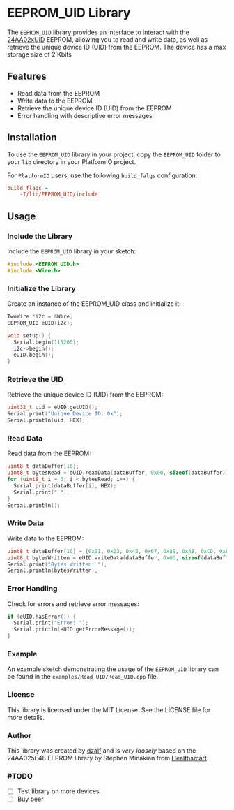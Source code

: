 
# EEPROM_UID Library

The `EEPROM_UID` library provides an interface to interact with the [24AA02xUID](https://ww1.microchip.com/downloads/aemDocuments/documents/OTH/ProductDocuments/DataSheets/20005202A.pdf) EEPROM, allowing you to read and write data, as well as retrieve the unique device ID (UID) from the EEPROM. The device has a max storage size of 2 Kbits

## Features

- Read data from the EEPROM
- Write data to the EEPROM
- Retrieve the unique device ID (UID) from the EEPROM
- Error handling with descriptive error messages

## Installation

To use the `EEPROM_UID` library in your project, copy the `EEPROM_UID` folder to your `lib` directory in your PlatformIO project.

For `PlatformIO` users, use the following `build_falgs` configuration:

```ini
build_flags = 
    -I/lib/EEPROM_UID/include
```

## Usage

### Include the Library

Include the `EEPROM_UID` library in your sketch:

```cpp
#include <EEPROM_UID.h>
#include <Wire.h>
```

### Initialize the Library

Create an instance of the EEPROM_UID class and initialize it:

```cpp
TwoWire *i2c = &Wire;
EEPROM_UID eUID(i2c);
```

```cpp
void setup() {
  Serial.begin(115200);
  i2c->begin();
  eUID.begin();
}
```

### Retrieve the UID

Retrieve the unique device ID (UID) from the EEPROM:

```cpp
uint32_t uid = eUID.getUID();
Serial.print("Unique Device ID: 0x");
Serial.println(uid, HEX);
```

### Read Data

Read data from the EEPROM:

```cpp
uint8_t dataBuffer[16];
uint8_t bytesRead = eUID.readData(dataBuffer, 0x00, sizeof(dataBuffer));
for (uint8_t i = 0; i < bytesRead; i++) {
  Serial.print(dataBuffer[i], HEX);
  Serial.print(" ");
}
Serial.println();
```

### Write Data

Write data to the EEPROM:

```cpp
uint8_t dataBuffer[16] = {0x01, 0x23, 0x45, 0x67, 0x89, 0xAB, 0xCD, 0xEF, 0x01, 0x23, 0x45, 0x67, 0x89, 0xAB, 0xCD, 0xEF};
uint8_t bytesWritten = eUID.writeData(dataBuffer, 0x00, sizeof(dataBuffer));
Serial.print("Bytes Written: ");
Serial.println(bytesWritten);
```

### Error Handling

Check for errors and retrieve error messages:

```cpp
if (eUID.hasError()) {
  Serial.print("Error: ");
  Serial.println(eUID.getErrorMessage());
}
```

### Example

An example sketch demonstrating the usage of the `EEPROM_UID` library can be found in the `examples/Read UID/Read_UID.cpp` file.

### License

This library is licensed under the MIT License. See the LICENSE file for more details.

### Author

This library was created by [dzalf](github.com/dzalf) and is _very loosely_ based on the 24AA025E48 EEPROM library by Stephen Minakian from [Healthsmart](https://github.com/Healthsmart/24AA025UID_library).

### #TODO

- [ ] Test library on more devices.
- [ ] Buy beer
